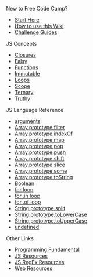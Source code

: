 New to Free Code Camp?

- [Start Here](Start-Here)
- [How to use this Wiki](Wiki-Central)
- [Challenge Guides](Map)

JS Concepts

- [Closures](JS-Closures)
- [Falsy](JS-Falsy)
- [Functions](JS-Functions)
- [Immutable](http://forum.freecodecamp.com/t/javascript-immutable-types/14679)
- [Loops](http://forum.freecodecamp.com/t/javascript-loops/14681)
- [Scope](js-scope)
- [Ternary](http://forum.freecodecamp.com/t/javascript-ternary-operator/15973)
- [Truthy](http://forum.freecodecamp.com/t/javascript-truthy-value/15975)

JS Language Reference

- [arguments](http://forum.freecodecamp.com/t/javascript-arguments/14283)
- [Array.prototype.filter](js-array-prototype-filter)
- [Array.prototype.indexOf](js-array-prototype-indexof)
- [Array.prototype.map](js-array-prototype-map)
- [Array.prototype.pop](js-array-prototype-pop)
- [Array.prototype.push](js-array-prototype-push)
- [Array.prototype.shift](js-array-prototype-shift)
- [Array.prototype.slice](js-array-prototype-slice)
- [Array.prototype.some](js-array-prototype-some)
- [Array.prototype.toString](js-array-prototype-tostring)
- [Boolean](http://forum.freecodecamp.com/t/javascript-boolean/14311)
- [for loop](http://forum.freecodecamp.com/t/javascript-for-loop/14666)
- [for..in loop](http://forum.freecodecamp.com/t/javascript-for-in-loop/14665)
- [for..of loop](http://forum.freecodecamp.com/t/javascript-for-of-loop/14671)
- [String.prototype.split](http://forum.freecodecamp.com/t/javascript-string-prototype-split/15944)
- [String.prototype.toLowerCase](http://forum.freecodecamp.com/t/javascript-string-prototype-tolowercase/15948)
- [String.prototype.toUpperCase](http://forum.freecodecamp.com/t/javascript-string-prototype-touppercase/15950)
- [undefined](http://forum.freecodecamp.com/t/the-javascript-undefined-primitive-value/15976)

Other Links

- [Programming Fundamental](programming-fundamental)
- [JS Resources](js-resources)
- [JS RegEx Resources](JS-Regex-Resources)
- [Web Resources](Web-Resources)
